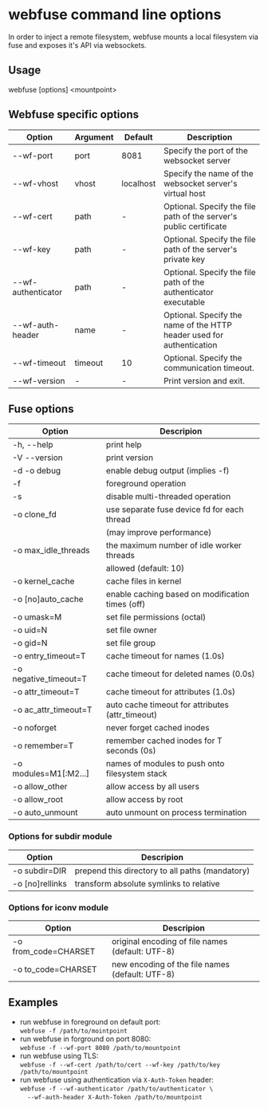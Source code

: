 # webfuse command line options

In order to inject a remote filesystem, webfuse mounts a local
filesystem via fuse and exposes it's API via websockets.

## Usage

 webfuse [options] &lt;mountpoint&gt;

## Webfuse specific options

| Option       | Argument | Default   | Description |
| ------------ | -------- | --------- | ----------- |
| --wf-port    | port     | 8081      | Specify the port of the websocket server |
| --wf-vhost   | vhost    | localhost | Specify the name of the websocket server's virtual host |
| --wf-cert    | path     | -         | Optional. Specify the file path of the server's public certificate |
| --wf-key     | path     | -         | Optional. Specify the file path of the server's private key |
| --wf- authenticator | path | -      | Optional. Specify the file path of the authenticator executable |
| --wf-auth-header | name | -         | Optional. Specify the name of the HTTP header used for authentication |
| --wf-timeout | timeout  | 10        | Optional. Specify the communication timeout. |
| --wf-version | -        | -         | Print version and exit. |

## Fuse options

| Option                | Descripion |
| --------------------- | ---------- |
| -h, --help            | print help |
| -V   --version        | print version |
| -d   -o debug         | enable debug output (implies -f) |
| -f                    | foreground operation |
| -s                    | disable multi-threaded operation |
| -o clone_fd           | use separate fuse device fd for each thread |
|                       | (may improve performance) |
| -o max_idle_threads   | the maximum number of idle worker threads |
|                       | allowed (default: 10) |
| -o kernel_cache       | cache files in kernel |
| -o [no]auto_cache     | enable caching based on modification times (off) |
| -o umask=M            | set file permissions (octal) |
| -o uid=N              | set file owner |
| -o gid=N              | set file group |
| -o entry_timeout=T    | cache timeout for names (1.0s) |
| -o negative_timeout=T | cache timeout for deleted names (0.0s) |
| -o attr_timeout=T     | cache timeout for attributes (1.0s) |
| -o ac_attr_timeout=T  | auto cache timeout for attributes (attr_timeout) |
| -o noforget           | never forget cached inodes |
| -o remember=T         | remember cached inodes for T seconds (0s) |
| -o modules=M1[:M2...] | names of modules to push onto filesystem stack |
| -o allow_other        | allow access by all users |
| -o allow_root         | allow access by root |
| -o auto_unmount       | auto unmount on process termination |

### Options for subdir module

| Option                | Descripion |
| --------------------- | ---------- |
| -o subdir=DIR         | prepend this directory to all paths (mandatory) |
| -o [no]rellinks	    | transform absolute symlinks to relative |

### Options for iconv module

| Option                | Descripion |
| --------------------- | ---------- |
| -o from_code=CHARSET  | original encoding of file names (default: UTF-8) |
| -o to_code=CHARSET    | new encoding of the file names (default: UTF-8) |

## Examples

- run webfuse in foreground on default port:  
  `webfuse -f /path/to/mointpoint`
- run webfuse in forground on port 8080:  
  `webfuse -f --wf-port 8080 /path/to/mountpoint`
- run webfuse using TLS:  
  `webfuse -f --wf-cert /path/to/cert --wf-key /path/to/key /path/to/mountpoint`
- run webfuse using authentication via `X-Auth-Token` header:  
  `webfuse -f --wf-authenticator /path/to/authenticator \`  
  `  --wf-auth-header X-Auth-Token /path/to/mountpoint`
